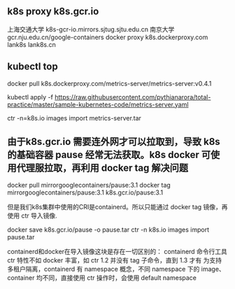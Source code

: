 ## k8s proxy k8s.gcr.io 
上海交通大学 k8s-gcr-io.mirrors.sjtug.sjtu.edu.cn
南京大学 gcr.nju.edu.cn/google-containers
docker proxy k8s.dockerproxy.com
lank8s lank8s.cn

## kubectl top

docker pull k8s.dockerproxy.com/metrics-server/metrics-server:v0.4.1

kubectl apply -f https://raw.githubusercontent.com/pythianarora/total-practice/master/sample-kubernetes-code/metrics-server.yaml

ctr -n=k8s.io images import metrics-server.tar

## 由于k8s.gcr.io 需要连外网才可以拉取到，导致 k8s 的基础容器 pause 经常无法获取。k8s docker 可使用代理服拉取，再利用 docker tag 解决问题

docker pull mirrorgooglecontainers/pause:3.1
docker tag mirrorgooglecontainers/pause:3.1 k8s.gcr.io/pause:3.1

但是我们k8s集群中使用的CRI是containerd。所以只能通过 docker tag 镜像，再使用 ctr 导入镜像.

docker save k8s.gcr.io/pause -o pause.tar
ctr -n k8s.io images import pause.tar

containerd和docker在导入镜像这块是存在一切区别的：
containerd 命令行工具 ctr 特性不如 docker 丰富，如 ctr 1.2 并没有 tag 子命令，直到 1.3 才有
为支持多租户隔离，containerd 有 namespace 概念，不同 namespace 下的 image、container 均不同，直接使用 ctr 操作时，会使用 default namespace



